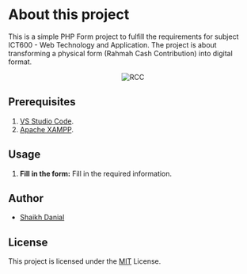 
# About this project
This is a simple PHP Form project to fulfill the requirements for subject ICT600 - Web Technology and Application. The project is about transforming a physical form (Rahmah Cash Contribution) into digital format.

<div align="center">
  <img src="https://drive.google.com/uc?export=view&id=1zayjmAFU6ZKBs9MJ9Rs6QWCLUxysJV6q" alt="RCC" />
</div>


## Prerequisites
1. [VS Studio Code](https://code.visualstudio.com/).
2. [Apache XAMPP](https://www.apachefriends.org/).


## Usage
1. **Fill in the form:** Fill in the required information.


## Author
- [Shaikh Danial](https://github.com/shaikhdanialsah)
## License
This project is licensed under the [MIT](https://choosealicense.com/licenses/mit/) License.
